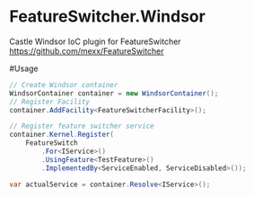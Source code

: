 # FeatureSwitcher.Windsor
Castle Windsor IoC plugin for FeatureSwitcher https://github.com/mexx/FeatureSwitcher

#Usage

```c#
// Create Windsor container
WindsorContainer container = new WindsorContainer();
// Register Facility
container.AddFacility<FeatureSwitcherFacility>();

// Register feature switcher service
container.Kernel.Register(
    FeatureSwitch
        .For<IService>()
        .UsingFeature<TestFeature>()
        .ImplementedBy<ServiceEnabled, ServiceDisabled>());

var actualService = container.Resolve<IService>();
```
